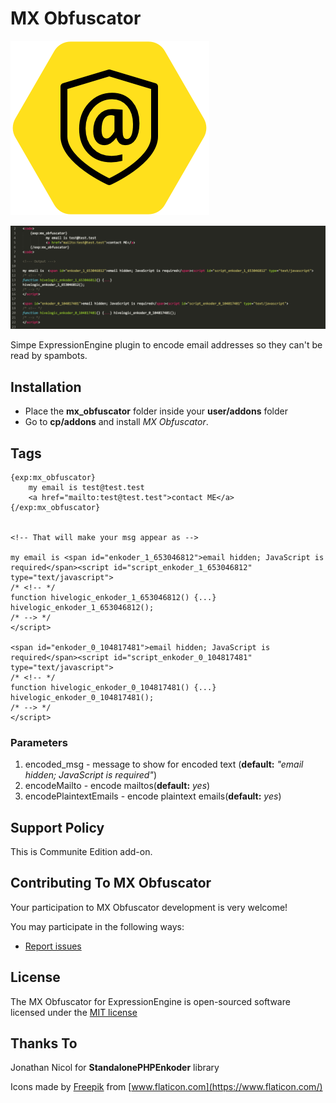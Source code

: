 # MX Obfuscator
![MX Obfuscator](resources/img/mx-obfuscator.png)

![MX Obfuscator Demo](resources/img/mx-obfuscator-demo.png)

Simpe ExpressionEngine plugin to encode email addresses so they can't be read by
spambots.

## Installation ##

* Place the **mx_obfuscator** folder inside your **user/addons** folder
* Go to **cp/addons** and install *MX Obfuscator*.

## Tags ##

	{exp:mx_obfuscator}
        my email is test@test.test
        <a href="mailto:test@test.test">contact ME</a>
    {/exp:mx_obfuscator}
    
    
    <!-- That will make your msg appear as -->
	
	my email is <span id="enkoder_1_653046812">email hidden; JavaScript is required</span><script id="script_enkoder_1_653046812" type="text/javascript">
	/* <!-- */
	function hivelogic_enkoder_1_653046812() {...}
	hivelogic_enkoder_1_653046812();
	/* --> */
	</script>
	
	<span id="enkoder_0_104817481">email hidden; JavaScript is required</span><script id="script_enkoder_0_104817481" type="text/javascript">
	/* <!-- */
	function hivelogic_enkoder_0_104817481() {...} hivelogic_enkoder_0_104817481();
	/* --> */
	</script>

### Parameters ###

1. encoded_msg - message to show for encoded text (**default:** *"email hidden; JavaScript is required"*)
2. encodeMailto - encode mailtos(**default:** *yes*)
3. encodePlaintextEmails -  encode plaintext emails(**default:** *yes*)


## Support Policy ##

This is Communite Edition add-on.

## Contributing To MX Obfuscator ##

Your participation to MX Obfuscator development is very welcome!

You may participate in the following ways:

* [Report issues](https://github.com/MaxLazar/mx-obfuscator/issues)

## License ##

The MX Obfuscator for ExpressionEngine is open-sourced software licensed under the [MIT license](http://opensource.org/licenses/MIT)

## Thanks To ##
Jonathan Nicol for **StandalonePHPEnkoder** library

Icons made by [Freepik](https://www.flaticon.com/authors/freepik) from [www.flaticon.com](https://www.flaticon.com/)

